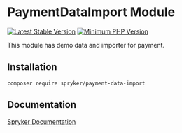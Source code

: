 # PaymentDataImport Module
[![Latest Stable Version](https://poser.pugx.org/spryker/payment-data-import/v/stable.svg)](https://packagist.org/packages/spryker/payment-data-import)
[![Minimum PHP Version](https://img.shields.io/badge/php-%3E%3D%207.4-8892BF.svg)](https://php.net/)

This module has demo data and importer for payment.

## Installation

```
composer require spryker/payment-data-import
```

## Documentation

[Spryker Documentation](https://documentation.spryker.com/module_guide/overview.htm)
